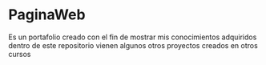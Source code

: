 # PaginaWeb
Es un portafolio creado con el fin de mostrar mis conocimientos adquiridos
dentro de este repositorio vienen algunos otros proyectos creados en otros cursos 
